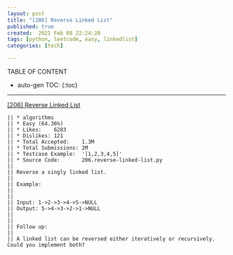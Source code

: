 ```yaml
---
layout: post
title: "[206] Reverse Linked List"
published: true
created:  2021 Feb 08 22:24:20
tags: [python, leetcode, easy, linkedlist]
categories: [tech]

---
```


TABLE OF CONTENT

* auto-gen TOC:
{:toc}

- - -

[[206] Reverse Linked List](https://leetcode.com/problems/reverse-linked-list/description/)

    || * algorithms
    || * Easy (64.36%)
    || * Likes:    6283
    || * Dislikes: 121
    || * Total Accepted:    1.3M
    || * Total Submissions: 2M
    || * Testcase Example:  '[1,2,3,4,5]'
    || * Source Code:       206.reverse-linked-list.py
    || 
    || Reverse a singly linked list.
    || 
    || Example:
    || 
    || 
    || Input: 1->2->3->4->5->NULL
    || Output: 5->4->3->2->1->NULL
    || 
    || 
    || Follow up:
    || 
    || A linked list can be reversed either iteratively or recursively. Could you implement both?


